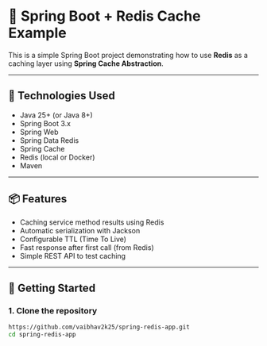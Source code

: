 # 🚀 Spring Boot + Redis Cache Example

This is a simple Spring Boot project demonstrating how to use **Redis** as a caching layer using **Spring Cache Abstraction**.

---

## 🔧 Technologies Used

- Java 25+ (or Java 8+)
- Spring Boot 3.x
- Spring Web
- Spring Data Redis
- Spring Cache
- Redis (local or Docker)
- Maven 

---

## 📦 Features

- Caching service method results using Redis
- Automatic serialization with Jackson
- Configurable TTL (Time To Live)
- Fast response after first call (from Redis)
- Simple REST API to test caching

---

## 🚀 Getting Started

### 1. Clone the repository

```bash
https://github.com/vaibhav2k25/spring-redis-app.git
cd spring-redis-app
